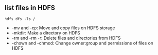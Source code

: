 list files in HDFS
---
```shell
hdfs dfs -ls /
```

* -mv and -cp: Move and copy files on HDFS storage
* -mkdir: Make a directory on HDFS
* -rm and -rm -r: Delete files and directories from HDFS
* -chown and -chmod: Change owner:group and permissions of files on HDFS
